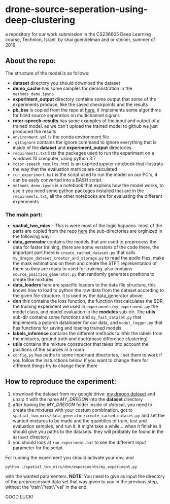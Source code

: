 # drone-source-seperation-using-deep-clustering
a repository for our work submission in the CS236605 Deep Learning course, Technion, Israel.
by shai guendelman and or steiner, summer of 2019.

## About the repo:
The structure of the model is as follows:
- **dataset** directory you should download the dataset
- **demo_cache** has some samples for demonstration in the `methods_demo.ipynb`
- **experiment_output** directory contains some output that some of the experiments produce, like the saved checkpoints and the results
- **pb_bss** is copied from the repo at [here](https://github.com/fgnt/pb_bss), it implements some algorithms for blind source seperation on multichannel signals
- **rotor-speech-results** has some examples of the input and output of a trained model. as we can't upload the trained model to github we just produced the results
- `environment.yml` is the conda environment file
- `.gitignore` contains the ignore command to ignore everything that is inside of the **dataset** and **experiment_output** directories
- `requirments.txt` lists the packages used to run the experiment on a windows 10 computer, using python 3.7
- `rotor-speech_results.html` is an exprted jupyter notebook that illustrats the way thet the evaluation metrics are calculated
- `run_experiment.bat` is the script used to run the model on our PC's, it can be easly converted into a BASH script.
- `methods_demo.ipynb` is a notebook that explains how the model works, to use it you need some python packeges installed that are in the `requirments.txt`, all the other notebooks are for evaluating the different experiments

### The main part:

- **spatial_two_mics** - *This* is were most of the logic happens. most of the parts are copied from the repo [here](https://github.com/etzinis/unsupervised_spatial_dc) the sub-directories are orginized in the following way:
- **data_generator** contains the models that are used to preprocess the data for faster training, there are some versions of the code there, the important part there is `create_cached_dataset.py` that calls `my_dregon_dataset_creator_and_storage.py` to read the audio files, make the mask estimations on them and create the STFT representation of them so they are ready to used for training. also contains `source_position_generator.py` that randomly generates positions to create the mixtures.
- **data_loaders** here are spacific loaders to the data file structure, this knows how to load to python the raw data from the dataset according to the given file structure. it is used by the data_generator above.
- **dnn** this contains the loss function, the function that calculates the SDR, the training experiment we used in `experiments/my_experiment.py` the model class, and model evaluation in the **modules** sub-dir. The **utils** sub-dir contains some functions and `my_fast_dataset.py` that implements a pytorch dataloader for our data, and `model_logger.py` that has functions for saving and loading trained models.
- **labels_inference** contains the different methods to infer the labels from the mixtures, ground truth and duet(phase difference clustering)
- **utils** contains the mixture constructor that takes into account the positions of the sources in a room
- `config.py` has paths to some important directories, I set them to work if you follow the insturctions below, if you want to change them for different things try to change them there

## How to reproduce the experiment:
1. download the dataset from my google drive: [my dregon dataset](https://drive.google.com/file/d/1ryVIrp-w9aalGUq1sIPqPwMSbAZ_XqcP/view?usp=sharing) and unzip it with the name *MY_DREGON* into the **dataset** directory
2. after having the *MY_DREGON* folder inside of *dataset*, you need to create the mixtures with your costum combination. got to `spatial_two_mics/data_generator/create_cached_dataset.py` and set the wanted mixtures to be made and the quantities of train, test and evaluation samples, and run it. it might take a while... when it finishes it should give you paths to the datasets. they will probably be found in the `dataset` directory.
3. you should look at `run_experiment.bat` to see the different input parameter for the script.

For running the experiment you should activate your env, and 
```
python ./spatial_two_mics/dnn/experiments/my_experiment.py
```
with the wanted paramenters. **NOTE**: You need to give as input the directory of the preproccessed data set that was given to you in the previous step, without the 'train'/'test'/'val' in the end.

GOOD LUCK!